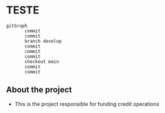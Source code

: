 # TESTE

```mermaid
gitGraph
       commit
       commit
       branch develop
       commit
       commit
       commit
       checkout main
       commit
       commit
```

## About the project

- This is the project responsible for funding credit operations
